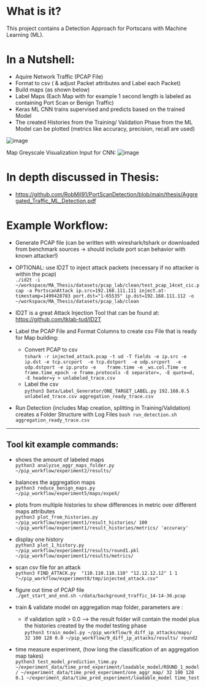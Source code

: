 # What is it?
This project contains a Detection Approach for Portscans with Machine Learning (ML). 

# In a Nutshell:
- Aquire Network Traffic (PCAP File)
- Format to csv ( & adjust Packet attributes and Label each Packet)
- Build maps (as shown below)
- Label Maps (Each Map with for example 1 second length is labeled as containing Port Scan or Benign Traffic)
- Keras ML CNN trains supervised and predicts based on the trained Model
- The created Histories from the Training/ Validation Phase from the ML Model can be plotted (metrics like accuracy, precision, recall are used)

![image](https://user-images.githubusercontent.com/26775744/213976833-abddf8a0-2fca-4d0e-a6c3-cb3425a301de.png)

Map Greyscale Visualization Input for CNN:
![image](https://user-images.githubusercontent.com/26775744/213976869-5722db34-e371-443d-8d52-b170d45704c4.png)




# In depth discussed in Thesis:
- https://github.com/RobMil91/PortScanDetection/blob/main/thesis/Aggregated_Traffic_ML_Detection.pdf

# Example Workflow:

- Generate  PCAP file
(can be written with wireshark/tshark or downloaded from benchmark sources -> should include port scan behavior with known attacker!)

- OPTIONAL: use ID2T to inject attack packets (necessary if no attacker is within the pcap) \
```./id2t -i ~/workspace/MA_Thesis/datasets/pcap_lab/clean/test_pcap_14cet_cic.pcap -a PortscanAttack ip.src=192.168.111.111 inject.at-timestamp=1499428783 port.dst="1-65535" ip.dst=192.168.111.112 -o ~/workspace/MA_Thesis/datasets/pcap_lab/clean```

- ID2T is a great Attack Injection Tool that can be found at: https://github.com/tklab-tud/ID2T

-  Label the PCAP File and Format Columns to create csv File that is ready for Map building:
    - Convert PCAP to csv \
   ```tshark -r injected_attack.pcap -t ud -T fields -e ip.src -e ip.dst -e tcp.srcport  -e tcp.dstport  -e udp.srcport  -e udp.dstport -e ip.proto -e    frame.time -e _ws.col.Time -e frame.time_epoch -e frame.protocols -E separator=, -E quote=d, -E header=y > unlabeled_trace.csv```
   - Label the csv \
    ```python3 Data/Label_Generator/ONE_TARGET_LABEL.py 192.168.0.5 unlabeled_trace.csv aggregation_ready_trace.csv```

- Run Detection (includes Map creation, splitting in Training/Validation) creates a Folder Structure with Log Files
    ```bash run_detection.sh aggregation_ready_trace.csv```



--------------------------------------------------------------

## Tool kit example commands:

- shows the amount of labeled maps \
```python3 analyzse_aggr_maps_folder.py ~/pip_workflow/experiment2/results/```

- balances the aggregation maps \
```python3 reduce_benign_maps.py ~/pip_workflow/experiment5/maps/expeX/```

- plots from multiple histories to show differences in metric over different maps attributes \
```python3 plot_from_histories.py ~/pip_workflow/experiment1/result_histories/ 100 ~/pip_workflow/experiment1/result_histories/metrics/ 'accuracy'```

- display one history \
```python3 plot_1_history.py ~/pip_workflow/experiment1/results/round1.pkl ~/pip_workflow/experiment1/results/metrics/```

- scan csv file for an attack \
```python3 FIND_ATTACK.py  "110.110.110.110" "12.12.12.12" 1 1 "~/pip_workflow/experiment8/tmp/injected_attack.csv" ```

- figure out time of PCAP file \
```./get_start_and_end.sh ~/data/background_traffic_14-14-30.pcap```

- train & validate model on aggregation map folder, parameters are : <folder location> <dimensions of maps> <epochs> <batchsize> <validation split> <outputPath> <name>
    
    - if validation split > 0.0 --> the result folder will contain the model plus the histories created by the model testing phase \
```python3 train_model.py ~/pip_workflow/9_diff_ip_attacks/maps/ 32 100 128 0.0 ~/pip_workflow/9_diff_ip_attacks/results/ round2```

- time measure experiment, (how long the classification of an aggregation map takes) \
```python3 test_model_prediction_time.py ~/experiment_data/time_pred_experiment/loadable_model/ROUND_1_model/ ~/experiment_data/time_pred_experiment/one_aggr_map/ 32 100 128 0.1 ~/experiment_data/time_pred_experiment/loadable_model time_test```



